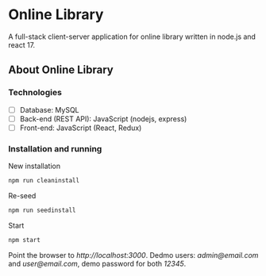 # Online Library

A full-stack client-server application for online library written in node.js and react 17.

## About Online Library

### Technologies

- [ ] Database: MySQL
- [ ] Back-end (REST API): JavaScript (nodejs, express)
- [ ] Front-end: JavaScript (React, Redux)

### Installation and running

New installation

```bash
npm run cleaninstall
```

Re-seed

```bash
npm run seedinstall
```

Start

```bash
npm start
```

Point the browser to _http://localhost:3000_. Dedmo users: _admin@email.com_ and _user@email.com_, demo password for both _12345_.
